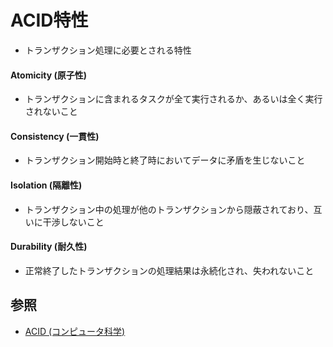 # ACID特性
- トランザクション処理に必要とされる特性

#### Atomicity (原子性)
- トランザクションに含まれるタスクが全て実行されるか、あるいは全く実行されないこと

#### Consistency (一貫性)
- トランザクション開始時と終了時においてデータに矛盾を生じないこと

#### Isolation (隔離性)
- トランザクション中の処理が他のトランザクションから隠蔽されており、互いに干渉しないこと

#### Durability (耐久性)
- 正常終了したトランザクションの処理結果は永続化され、失われないこと

## 参照
- [ACID (コンピュータ科学)](https://ja.wikipedia.org/wiki/ACID_(%E3%82%B3%E3%83%B3%E3%83%94%E3%83%A5%E3%83%BC%E3%82%BF%E7%A7%91%E5%AD%A6))
